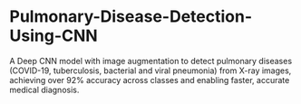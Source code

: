 # Pulmonary-Disease-Detection-Using-CNN
A Deep CNN model with image augmentation to detect pulmonary diseases (COVID-19, tuberculosis, bacterial and viral pneumonia) from X-ray images, achieving over 92% accuracy across classes and enabling faster, accurate medical diagnosis.

